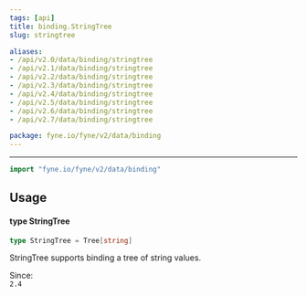 ```yaml
---
tags: [api]
title: binding.StringTree
slug: stringtree

aliases:
- /api/v2.0/data/binding/stringtree
- /api/v2.1/data/binding/stringtree
- /api/v2.2/data/binding/stringtree
- /api/v2.3/data/binding/stringtree
- /api/v2.4/data/binding/stringtree
- /api/v2.5/data/binding/stringtree
- /api/v2.6/data/binding/stringtree
- /api/v2.7/data/binding/stringtree

package: fyne.io/fyne/v2/data/binding
---
```



---
```go
import "fyne.io/fyne/v2/data/binding"
```

## Usage

#### type StringTree

```go
type StringTree = Tree[string]
```

StringTree supports binding a tree of string values.


<div class="since">Since: <code>
2.4</code></div>
